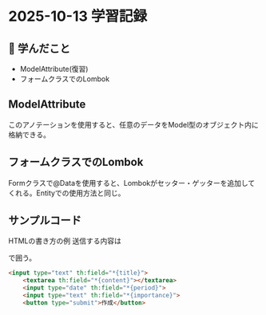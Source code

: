 # 2025-10-13 学習記録

## 📘 学んだこと
- ModelAttribute(復習)
- フォームクラスでのLombok

## ModelAttribute
このアノテーションを使用すると、任意のデータをModel型のオブジェクト内に格納できる。

## フォームクラスでのLombok
Formクラスで@Dataを使用すると、Lombokがセッター・ゲッターを追加してくれる。Entityでの使用方法と同じ。

## サンプルコード
HTMLの書き方の例
送信する内容は<form></form>で囲う。
```html
<input type="text" th:field="*{title}">
    <textarea th:field="*{content}"></textarea>
    <input type="date" th:field="*{period}">
    <input type="text" th:field="*{importance}">
    <button type="submit">作成</button>
```